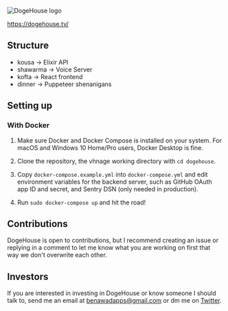 ![DogeHouse logo](/dogehouse-github.png "DogeHouse")

https://dogehouse.tv/

## Structure

- kousa -> Elixir API
- shawarma -> Voice Server
- kofta -> React frontend
- dinner -> Puppeteer shenanigans

## Setting up

### With Docker

1. Make sure Docker and Docker Compose is installed on your system. For macOS and Windows 10 Home/Pro users, Docker Desktop is fine.

2. Clone the repository, the vhnage working directory with `cd dogehouse`.

3. Copy `docker-compose.example.yml` into `docker-compose.yml` and edit environment variables for the backend server, such as GitHub OAuth app ID and secret, and Sentry DSN (only needed in production).

4. Run `sudo docker-compose up` and hit the road!

## Contributions

DogeHouse is open to contributions, but I recommend creating an issue or replying in a comment to let me know what you are working on first that way we don't overwrite each other.

## Investors

If you are interested in investing in DogeHouse or know someone I should talk to, send me an email at benawadapps@gmail.com or dm me on [Twitter](https://twitter.com/benawad).
